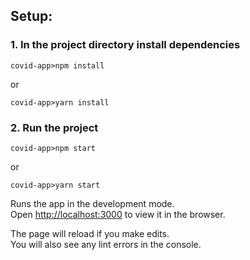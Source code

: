 ## Setup:
### 1. In the project directory install dependencies
``` 
covid-app>npm install
```
or
``` 
covid-app>yarn install
```
### 2. Run the project
``` 
covid-app>npm start
```
or
``` 
covid-app>yarn start 
```
Runs the app in the development mode.\
Open [http://localhost:3000](http://localhost:3000) to view it in the browser.

The page will reload if you make edits.\
You will also see any lint errors in the console.
